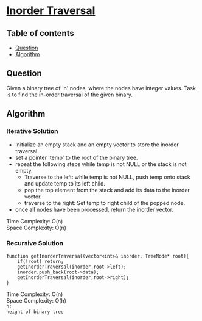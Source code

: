 # [Inorder Traversal](https://www.codingninjas.com/studio/problems/inorder-traversal_8230857?challengeSlug=striver-sde-challenge&leftPanelTab=0)

## Table of contents

- [Question](#question)
- [Algorithm](#algorithm)

## Question
Given a binary tree of 'n' nodes, where the nodes have integer values. Task is to find the in-order traversal of the given binary.

## Algorithm

### Iterative Solution
- Initialize an empty stack and an empty vector to store the inorder traversal.
- set a pointer 'temp' to the root of the binary tree.
- repeat the following steps while temp is not NULL or the stack is not empty.
    - Traverse to the left: while temp is not NULL, push temp onto stack and update temp to its left child.
    - pop the top element from the stack and add its data to the inorder vector.
    - traverse to the right: Set temp to right child of the popped node.
- once all nodes have been processed, return the inorder vector.

Time Complexity: O(n)</br>
Space Complexity: O(n)

### Recursive Solution
```
function getInorderTraversal(vector<int>& inorder, TreeNode* root){
    if(!root) return;
    getInorderTraversal(inorder,root->left);
    inorder.push_back(root->data);
    getInorderTraversal(inorder,root->right);
}
```
Time Complexity: O(n)</br>
Space Complexity: O(h) </br>
<code>h: height of binary tree</code>

